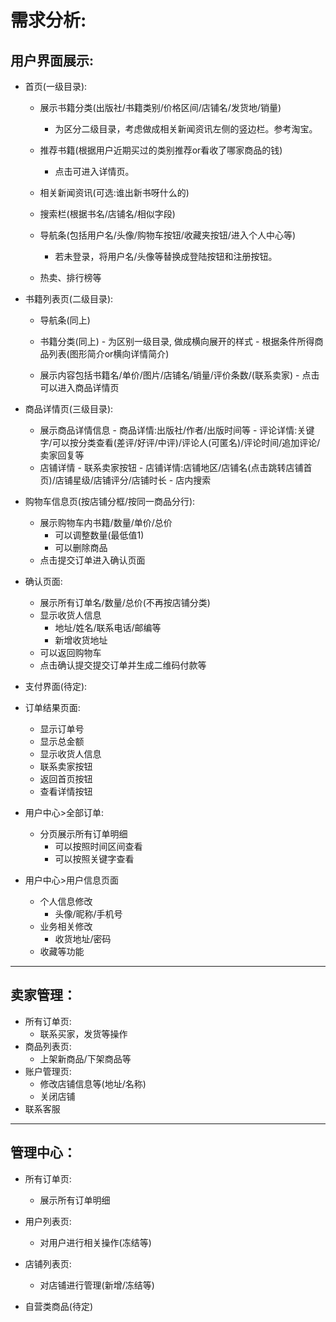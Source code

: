 # 需求分析:

## 用户界面展示:

- 首页(一级目录):
  - 展示书籍分类(出版社/书籍类别/价格区间/店铺名/发货地/销量)
    
    - 为区分二级目录，考虑做成相关新闻资讯左侧的竖边栏。参考淘宝。
  - 推荐书籍(根据用户近期买过的类别推荐or看收了哪家商品的钱)
    
     - 点击可进入详情页。	
     
  - 相关新闻资讯(可选:谁出新书呀什么的)
  - 搜索栏(根据书名/店铺名/相似字段)
  - 导航条(包括用户名/头像/购物车按钮/收藏夹按钮/进入个人中心等)
      - 若未登录，将用户名/头像等替换成登陆按钮和注册按钮。
  - 热卖、排行榜等
- 书籍列表页(二级目录):

   - 导航条(同上)
   
    - 书籍分类(同上)
            - 为区别一级目录, 做成横向展开的样式
          - 根据条件所得商品列表(图形简介or横向详情简介)
    - 展示内容包括书籍名/单价/图片/店铺名/销量/评价条数/(联系卖家)
            - 点击可以进入商品详情页
   
- 商品详情页(三级目录):
       
     - 展示商品详情信息
      - 商品详情:出版社/作者/出版时间等
      - 评论详情:关键字/可以按分类查看(差评/好评/中评)/评论人(可匿名)/评论时间/追加评论/卖家回复等
    - 店铺详情
             - 联系卖家按钮
            - 店铺详情:店铺地区/店铺名(点击跳转店铺首页)/店铺星级/店铺评分/店铺时长
            - 店内搜索
    
- 购物车信息页(按店铺分框/按同一商品分行):

     - 展示购物车内书籍/数量/单价/总价
          - 可以调整数量(最低值1)
          - 可以删除商品
     - 点击提交订单进入确认页面

- 确认页面:

     - 展示所有订单名/数量/总价(不再按店铺分类)
     - 显示收货人信息
          - 地址/姓名/联系电话/邮编等
          - 新增收货地址
     - 可以返回购物车
     - 点击确认提交提交订单并生成二维码付款等

- 支付界面(待定):

- 订单结果页面:

     - 显示订单号
     - 显示总金额
     - 显示收货人信息
     - 联系卖家按钮
     - 返回首页按钮
     - 查看详情按钮

- 用户中心>全部订单:

     - 分页展示所有订单明细
          - 可以按照时间区间查看
          - 可以按照关键字查看

- 用户中心>用户信息页面

     - 个人信息修改
          - 头像/昵称/手机号
     - 业务相关修改
          - 收货地址/密码
    - 收藏等功能
---------

## 卖家管理：

- 所有订单页:
  - 联系买家，发货等操作
- 商品列表页:
  - 上架新商品/下架商品等
- 账户管理页:
  - 修改店铺信息等(地址/名称)
  - 关闭店铺
- 联系客服

---------

## 管理中心：

- 所有订单页:
  - 展示所有订单明细

- 用户列表页:
  - 对用户进行相关操作(冻结等)
- 店铺列表页:
  - 对店铺进行管理(新增/冻结等)
- 自营类商品(待定)